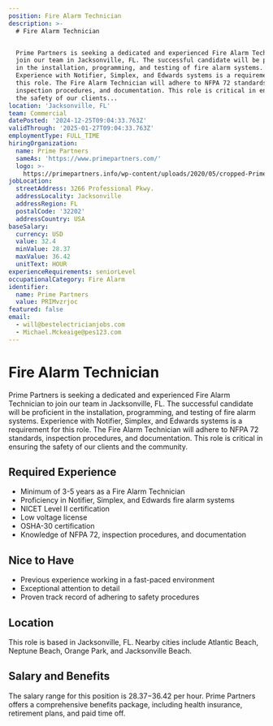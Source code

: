 ```yaml
---
position: Fire Alarm Technician
description: >-
  # Fire Alarm Technician


  Prime Partners is seeking a dedicated and experienced Fire Alarm Technician to
  join our team in Jacksonville, FL. The successful candidate will be proficient
  in the installation, programming, and testing of fire alarm systems.
  Experience with Notifier, Simplex, and Edwards systems is a requirement for
  this role. The Fire Alarm Technician will adhere to NFPA 72 standards,
  inspection procedures, and documentation. This role is critical in ensuring
  the safety of our clients...
location: 'Jacksonville, FL'
team: Commercial
datePosted: '2024-12-25T09:04:33.763Z'
validThrough: '2025-01-27T09:04:33.763Z'
employmentType: FULL_TIME
hiringOrganization:
  name: Prime Partners
  sameAs: 'https://www.primepartners.com/'
  logo: >-
    https://primepartners.info/wp-content/uploads/2020/05/cropped-Prime-Partners-Logo-NO-BG-1.png
jobLocation:
  streetAddress: 3266 Professional Pkwy.
  addressLocality: Jacksonville
  addressRegion: FL
  postalCode: '32202'
  addressCountry: USA
baseSalary:
  currency: USD
  value: 32.4
  minValue: 28.37
  maxValue: 36.42
  unitText: HOUR
experienceRequirements: seniorLevel
occupationalCategory: Fire Alarm
identifier:
  name: Prime Partners
  value: PRIMvzrjoc
featured: false
email:
  - will@bestelectricianjobs.com
  - Michael.Mckeaige@pes123.com
---
```




# Fire Alarm Technician

Prime Partners is seeking a dedicated and experienced Fire Alarm Technician to join our team in Jacksonville, FL. The successful candidate will be proficient in the installation, programming, and testing of fire alarm systems. Experience with Notifier, Simplex, and Edwards systems is a requirement for this role. The Fire Alarm Technician will adhere to NFPA 72 standards, inspection procedures, and documentation. This role is critical in ensuring the safety of our clients and the community. 

## Required Experience

- Minimum of 3-5 years as a Fire Alarm Technician
- Proficiency in Notifier, Simplex, and Edwards fire alarm systems
- NICET Level II certification
- Low voltage license
- OSHA-30 certification
- Knowledge of NFPA 72, inspection procedures, and documentation

## Nice to Have

- Previous experience working in a fast-paced environment
- Exceptional attention to detail
- Proven track record of adhering to safety procedures 

## Location

This role is based in Jacksonville, FL. Nearby cities include Atlantic Beach, Neptune Beach, Orange Park, and Jacksonville Beach.

## Salary and Benefits

The salary range for this position is $28.37-$36.42 per hour. Prime Partners offers a comprehensive benefits package, including health insurance, retirement plans, and paid time off.